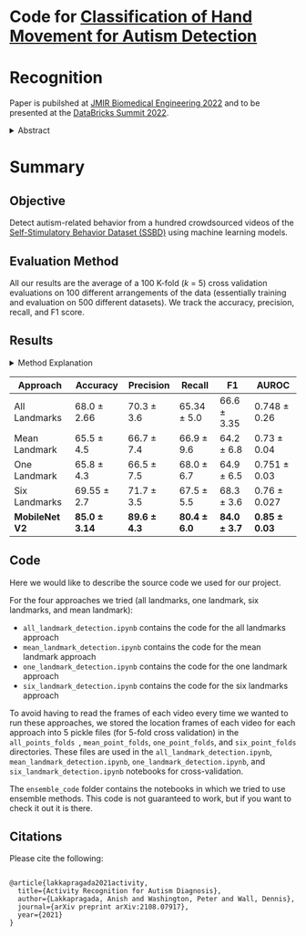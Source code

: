 
# Code for [Classification of Hand Movement for Autism Detection](https://arxiv.org/abs/2108.07917)


<h1> Recognition </h1> 

Paper is pubilshed at [JMIR Biomedical Engineering 2022](https://biomedeng.jmir.org/) and to be presented at the [DataBricks Summit 2022](https://databricks.com/dataaisummit/north-america-2022). 

<details>
   <summary>Abstract</summary>
   <p> <em> A formal autism diagnosis can be an inefficient and lengthy process. Families may wait months or longer before receiving a diagnosis for their child despite evidence that earlier intervention leads to better treatment outcomes. Digital technologies which detect the presence of behaviors related to autism can scale access to pediatric diagnoses. This work aims to demonstrate the feasibility of deep learning technologies for detecting hand flapping from unstructured home videos as a first step towards validating whether models and digital technologies can be leveraged to aid with autism diagnoses. We used the Self-Stimulatory Behavior Dataset (SSBD), which contains 75 videos of hand flapping, head banging, and spinning exhibited by children. From all the hand flapping videos, we extracted 100 positive and control videos of hand flapping, each between 2 to 5 seconds in duration. Utilizing both landmark-driven-approaches and MobileNet V2's pretrained convolutional layers, our highest performing model achieved a testing F1 score of 84% (90% precision and 80% recall) when evaluating with 5-fold cross validation 100 times. This work provides the first step towards developing precise deep learning methods for activity detection of autism-related behaviors. </em> </p>
</details>

<h1> Summary </h1> 

<h2> Objective </h2> 

Detect autism-related behavior from a hundred crowdsourced videos of the <a href="https://rolandgoecke.net/research/datasets/ssbd/">Self-Stimulatory Behavior Dataset (SSBD)</a> using machine learning models. 

<h2> Evaluation Method </h2> 

All our results are the average of a 100 K-fold (<em>k </em>  = 5) cross validation evaluations on 100 different arrangements of the data (essentially training and evaluation on 500 different datasets). We track the accuracy, precision, recall, and F1 score. 

<h2> Results </h2> 

   <details>
      <summary> Method Explanation </summary>
      <p> If interested, we detail all our approaches. 
      For each frame in a given video, we feed it through a feature extractor. The goal of the feature extractor is to map the high dimensional image into a compact vector presentation for each timestep in the LSTM network. <br> <br> 
      We try using MediaPipe's hand landmark detection model to get the numerical coordinates of the hands in each frame (which are then fed to the LSTM) as the feature extractor. MediaPipe by default detects the <em> (x, y, z) </em> coordinates of 21 landmarks on the hand. We explore using subsets (e.g. using six of the landmarks or only one) provided by MediaPipe in the vector representation fed into the LSTM. We also try a "mean landmark" approach where we insert the mean of all the detected landmarks' coordinates. <br> <br> Another approach we tried was to take MobileNet V2's convolutional layers, pretrained on ImageNet, and use those as our feature extractor to convert each frame into a compact vector. </p>
   </details>
   <table>
      <thead>
         <tr>
            <th>Approach</th>
            <th>Accuracy</th>
            <th>Precision</th>
            <th>Recall</th>
            <th>F1</th>
            <th>AUROC</th>
         </tr>
      </thead>
      <tbody>
         <tr>
            <td> All Landmarks</div></td>
            <td> 68.0 ± 2.66 </td> 
		   <td> 70.3 ± 3.6 </td> 
		   <td> 65.34 ± 5.0 </td> 
		   <td> 66.6 ± 3.35 </td> 
		   <td> 0.748 ± 0.26 </td>     
    </tr>
         <tr>
            <td>  Mean Landmark </div></td>
            <td> 65.5 ± 4.5 </td> 
		   <td> 66.7 ±  7.4 </td> 
		   <td> 66.9 ± 9.6  </td> 
		   <td> 64.2 ± 6.8 </td> 
		   <td> 0.73 ± 0.04 </td>     
         </tr>
         <tr>
	            <td>  One Landmark </div></td>
	            <td> 65.8 ± 4.3 </td> 
			   <td> 66.5 ±  7.5 </td> 
			   <td> 68.0 ± 6.7  </td> 
			   <td> 64.9 ± 6.5 </td> 
			   <td> 0.751 ± 0.03 </td>
         </tr>
         <tr>
	            <td>  Six Landmarks </div></td>
	            <td> 69.55 ± 2.7 </td> 
			   <td> 71.7 ±  3.5 </td> 
			   <td> 67.5 ± 5.5  </td> 
			   <td> 68.3 ± 3.6 </td> 
			   <td> 0.76 ± 0.027 </td>
         </tr>
         <tr>
         	   <td> <strong> MobileNet V2 </strong> </td>
			   <td> <strong> 85.0 ± 3.14 </strong> </td> 
			   <td> <strong> 89.6 ±  4.3 </strong> </td> 
			   <td> <strong> 80.4 ± 6.0 </strong>  </td> 
			   <td> <strong> 84.0 ± 3.7 </strong> </td> 
			   <td> <strong> 0.85 ± 0.03 </strong> </td>
		</tr>
      </tbody>
   </table>

<h2> Code </h2> 

Here we would like to describe the source code we used for our project. 

For the four approaches we tried (all landmarks, one landmark, six landmarks, and mean landmark):
- <code>all_landmark_detection.ipynb</code> contains the code for the all landmarks approach  
- <code>mean_landmark_detection.ipynb</code> contains the code for the mean landmark approach 
- <code>one_landmark_detection.ipynb</code> contains the code for the one landmark approach
- <code>six_landmark_detection.ipynb</code> contains the code for the six landmarks approach 

To avoid having to read the frames of each video every time we wanted to run these approaches, we stored the location frames of each video for each approach into 5 pickle files (for 5-fold cross validation) in the <code> all_points_folds </code>, 
<code>mean_point_folds</code>, <code>one_point_folds</code>, and <code>six_point_folds</code> directories. These files are used in
the <code>all_landmark_detection.ipynb</code>, <code>mean_landmark_detection.ipynb</code>, <code>one_landmark_detection.ipynb</code>, and <code>six_landmark_detection.ipynb</code> notebooks for cross-validation.

The <code>ensemble_code</code> folder contains the notebooks in which we tried to use ensemble methods. This code is not guaranteed to work, but if you want to check it out it is there. 

</p>

## Citations

Please cite the following:
```

@article{lakkapragada2021activity,
  title={Activity Recognition for Autism Diagnosis},
  author={Lakkapragada, Anish and Washington, Peter and Wall, Dennis},
  journal={arXiv preprint arXiv:2108.07917},
  year={2021}
}
```
